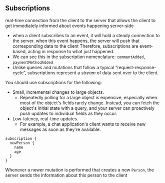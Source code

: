 
## Subscriptions
real-time connection from the client to the server that allows the client to get immediately informed about events happening server-side
- when a client subscribes to an event, it will hold a steady connection to the server. when this event happens, the server will push that corresponding data to the client
Therefore, subscriptions are event-based, acting in response to what just happened.
- We can see this in the subscription nomenclature: `commentAdded`, `paymentMethodAdded`
- Unlike queries and mutations that follow a typical “request-response-cycle”, subscriptions represent a *stream* of data sent over to the client.

You should use subscriptions for the following:
- Small, incremental changes to large objects.
  - Repeatedly polling for a large object is expensive, especially when most of the object's fields rarely change. Instead, you can fetch the object's initial state with a query, and your server can proactively push updates to individual fields as they occur.
- Low-latency, real-time updates.
  - For example, a chat application's client wants to receive new messages as soon as they're available.

```
subscription {
  newPerson {
    name
    age
  }
}
```
Whenever a newer mutation is performed that creates a new `Person`, the server sends the information about this person to the client
